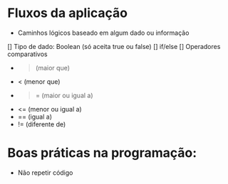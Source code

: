 # Fluxos da aplicação

- Caminhos lógicos baseado em algum dado ou informação

[] Tipo de dado: Boolean (só aceita true ou false)
[] if/else
[] Operadores comparativos
  - > (maior que)
  - < (menor que)
  - >= (maior ou igual a)
  - <= (menor ou igual a)
  - == (igual a)
  - != (diferente de)

  # Boas práticas na programação:

  - Não repetir código